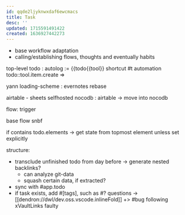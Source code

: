 ```yaml
---
id: qqde2ljyknwxdaf6ewcmacs
title: Task
desc: ''
updated: 1715591491422
created: 1636927442273
---
```


- base workflow adaptation
- calling/establishing flows, thoughts and eventually habits

top-level todo : autolog
:= {{todo{{tool}}
shortcut
#t automation todo::tool.item.create =>

yann
  loading-scheme
: evernotes rebase

airtable - sheets
selfhosted nocodb : airtable -> move into nocodb

flow: trigger

base
flow
  snbf

if contains todo.elements -> get state from topmost element unless set explicitly

structure:
- transclude unfinished todo from day before
-> generate nested backlinks?
  - can analyze git-data
  - squash certain data, if extracted?
- sync with #app.todo
- if task exists, add #[tags], such as #? questions
  -> [[dendron://dwl/dev.oss.vscode.inlineFold]]
  +> #bug following xVaultLinks faulty